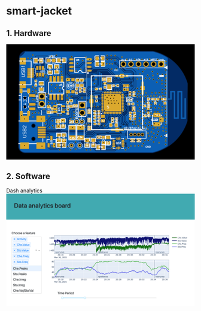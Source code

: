# smart-jacket
## 1. Hardware
  ![Hardware|small](/Hardware/view.jpeg)
## 2. Software
   Dash analytics
   ![Analytics](/Software/Dash_analytics/databoard_image.png)